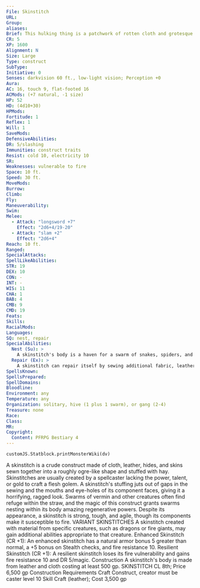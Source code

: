 ```yaml
---
File: Skinstitch
URL: 
Group: 
aliases: 
Brief: This hulking thing is a patchwork of rotten cloth and grotesque skin, with stray bits of straw poking out the seams.
CR: 5
XP: 1600
Alignment: N
Size: Large
Type: construct
SubType: 
Initiative: 0
Senses: darkvision 60 ft., low-light vision; Perception +0
Aura: 
AC: 16, touch 9, flat-footed 16
ACMods: (+7 natural, -1 size)
HP: 52
HD: (4d10+30)
HPMods: 
Fortitude: 1
Reflex: 1
Will: 1
SaveMods: 
DefensiveAbilities: 
DR: 5/slashing
Immunities: construct traits
Resist: cold 10, electricity 10
SR: 
Weaknesses: vulnerable to fire
Space: 10 ft.
Speed: 30 ft.
MoveMods: 
Burrow: 
Climb: 
Fly: 
Maneuverability: 
Swim: 
Melee: 
  - Attack: "longsword +7"
    Effect: "2d6+4/19-20"
  - Attack: "slam +2"
    Effect: "2d6+4"
Reach: 10 ft.
Ranged: 
SpecialAttacks: 
SpellLikeAbilities: 
STR: 19
DEX: 10
CON: -
INT: -
WIS: 11
CHA: 1
BAB: 4
CMB: 9
CMD: 19
Feats: 
Skills: 
RacialMods: 
Languages: 
SQ: nest, repair
SpecialAbilities:
  Nest (Su): >
    A skinstitch's body is a haven for a swarm of snakes, spiders, and wasps. Any swarm that shares a space with a skinstitch gains fast healing equal to the swarm's Hit Dice.
  Repair (Ex): >
    A skinstitch can repair itself by sewing additional fabric, leather, or hide to its body. Doing so requires at least 1 square foot of material and a full-round action, which restores 1 hit point to the skinstitch.
SpellsKnown: 
SpellsPrepared: 
SpellDomains: 
Bloodline: 
Environment: any
Temperature: any
Organization: solitary, hive (1 plus 1 swarm), or gang (2-4)
Treasure: none
Race: 
Class: 
MR: 
Copyright:
  Content: PFRPG Bestiary 4
---
```

```dataviewjs
customJS.Statblock.printMonsterWiki(dv)
```
A skinstitch is a crude construct made of cloth, leather, hides, and skins sewn together into a roughly ogre-like shape and stuffed with hay. Skinstitches are usually created by a spellcaster lacking the power, talent, or gold to craft a flesh golem. A skinstitch's stuffing juts out of gaps in the sewing and the mouths and eye-holes of its component faces, giving it a horrifying, ragged look. Swarms of vermin and other creatures often find refuge within the straw, and the magic of this construct grants swarms nesting within its body amazing regenerative powers. Despite its appearance, a skinstitch is strong, tough, and agile, though its components make it susceptible to fire.  VARIANT SKINSTITCHES A skinstitch created with material from specific creatures, such as dragons or fire giants, may gain additional abilities appropriate to that creature.  Enhanced Skinstitch (CR +1): An enhanced skinstitch has a natural armor bonus 5 greater than normal, a +5 bonus on Stealth checks, and fire resistance 10.  Resilient Skinstitch (CR +1): A resilient skinstitch loses its fire vulnerability and gains fire resistance 10 and DR 5/magic. Construction  A skinstitch's body is made from leather and cloth costing at least 500 gp.  SKINSTITCH  CL 8th; Price 6,500 gp  Construction  Requirements Craft Construct, creator must be caster level 10 Skill Craft (leather); Cost 3,500 gp
